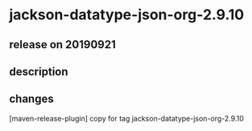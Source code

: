 # jackson-datatype-json-org-2.9.10

## release on 20190921

## description

## changes

[maven-release-plugin] copy for tag jackson-datatype-json-org-2.9.10

